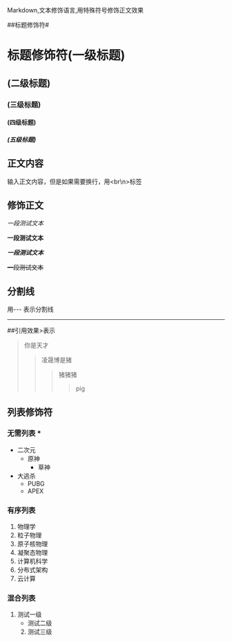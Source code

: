Markdown,文本修饰语言,用特殊符号修饰正文效果<br>

##标题修饰符\#

# 标题修饰符(一级标题)
## (二级标题)
### (三级标题)
#### (四级标题)
##### (五级标题)


## 正文内容

  输入正文内容，但是如果需要换行，用\<br\n>标签

## 修饰正文

  *一段测试文本*

  
  **一段测试文本**


  ***一段测试文本***


  ~~一段测试文本~~

## 分割线

   用\-\-\- 表示分割线

---


##引用效果\>表示
>你是天才
>>凌晟博是猪
>>>猪猪猪
>>>>pig

## 列表修饰符
### 无需列表 \*
* 二次元
  * 原神
    * 草神
* 大逃杀
  * PUBG
  * APEX

### 有序列表 
1. 物理学
  1. 粒子物理
  2. 原子核物理
  3. 凝聚态物理
2. 计算机科学
  1. 分布式架构
  2. 云计算
### 混合列表
1. 测试一级
   * 测试二级
    2. 测试三级
